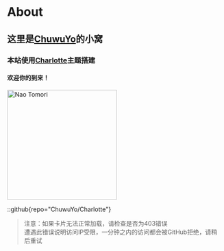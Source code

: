 # About
## 这里是[ChuwuYo](https://github.com/ChuwuYo)的小窝  
### 本站使用[Charlotte](https://github.com/ChuwuYo/Charlotte)主题搭建  
#### 欢迎你的到来！  

<img src="/favicon/icon_1024.webp" alt="Nao Tomori" width="256" height="256" />

::github{repo="ChuwuYo/Charlotte"}

> 注意：如果卡片无法正常加载，请检查是否为403错误  
> 遭遇此错误说明访问IP受限，一分钟之内的访问都会被GitHub拒绝，请稍后重试